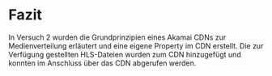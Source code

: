 # Fazit

In Versuch 2 wurden die Grundprinzipien eines Akamai CDNs zur Medienverteilung erläutert und eine eigene Property im CDN erstellt. Die zur Verfügung gestellten HLS-Dateien wurden zum CDN hinzugefügt und konnten im Anschluss über das CDN abgerufen werden.